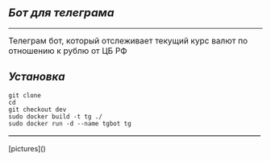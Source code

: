 <h2 style="font-style:italic"><span style="font-size:22px"><strong>Бот для телеграма</strong></span></h2>

<hr />
<p><span style="font-size:16px">Телеграм бот, который отслеживает текущий курс валют по отношению к рублю от ЦБ РФ</span></p>

<h2 style="font-style:italic"><strong>Установка</strong></h2>

<table border="1" cellpadding="1" cellspacing="1" dir="ltr" style="width:500px">

    git clone 
    cd 
    git checkout dev
    sudo docker build -t tg ./
    sudo docker run -d --name tgbot tg
</table>
[pictures]()
<p>&nbsp;</p>